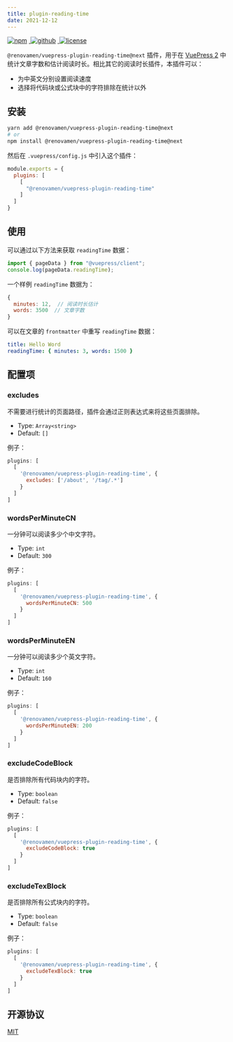 ```yaml
---
title: plugin-reading-time
date: 2021-12-12
---
```


<p>
  <a href="https://www.npmjs.com/package/@renovamen/vuepress-plugin-reading-time" target="_blank">
    <img src="https://img.shields.io/npm/v/@renovamen/vuepress-plugin-reading-time.svg?style=flat-square&logo=npm" style="display: inline; margin: 0 4px 0 0" alt="npm">
  </a>
  <a href="https://github.com/Renovamen/vuepress-theme-gungnir/tree/main/packages/plugins/reading-time" target="_blank">
    <img src="https://img.shields.io/badge/GitHub-@renovamen/vuepress--plugin--reading--time-26A2FF?style=flat-square&logo=github" style="display: inline; margin: 0 4px 0 0" alt="github">
  </a>
  <a href="https://github.com/Renovamen/vuepress-theme-gungnir/blob/main/packages/plugins/reading-time/LICENSE" target="_blank">
    <img src="https://img.shields.io/badge/License-MIT-green?style=flat-square" style="display: inline; margin: 0 4px 0 0" alt="license">
  </a>
</p>

`@renovamen/vuepress-plugin-reading-time@next` 插件，用于在 [VuePress 2](https://v2.vuepress.vuejs.org/) 中统计文章字数和估计阅读时长。相比其它的阅读时长插件，本插件可以：

- 为中英文分别设置阅读速度
- 选择将代码块或公式块中的字符排除在统计以外


## 安装

```bash
yarn add @renovamen/vuepress-plugin-reading-time@next
# or
npm install @renovamen/vuepress-plugin-reading-time@next
```

然后在 `.vuepress/config.js` 中引入这个插件：

```js
module.exports = {
  plugins: [
    [
      "@renovamen/vuepress-plugin-reading-time"
    ]
  ]
}
```


## 使用

可以通过以下方法来获取 `readingTime` 数据：

```js
import { pageData } from "@vuepress/client";
console.log(pageData.readingTime);
```

一个样例 `readingTime` 数据为：

```js
{
  minutes: 12,  // 阅读时长估计
  words: 3500  // 文章字数
}
```

可以在文章的 `frontmatter` 中重写 `readingTime` 数据：

```yaml
title: Hello Word
readingTime: { minutes: 3, words: 1500 }
```


## 配置项

### excludes

不需要进行统计的页面路径，插件会通过正则表达式来将这些页面排除。

- Type: `Array<string>`
- Default: `[]`

例子：

```js
plugins: [
  [
    '@renovamen/vuepress-plugin-reading-time', {
      excludes: ['/about', '/tag/.*']
    }
  ]
]
```

### wordsPerMinuteCN

一分钟可以阅读多少个中文字符。

- Type: `int`
- Default: `300`

例子：

```js
plugins: [
  [
    '@renovamen/vuepress-plugin-reading-time', {
      wordsPerMinuteCN: 500
    }
  ]
]
```

### wordsPerMinuteEN

一分钟可以阅读多少个英文字符。

- Type: `int`
- Default: `160`

例子：

```js
plugins: [
  [
    '@renovamen/vuepress-plugin-reading-time', {
      wordsPerMinuteEN: 200
    }
  ]
]
```

### excludeCodeBlock

是否排除所有代码块内的字符。

- Type: `boolean`
- Default: `false`

例子：

```js
plugins: [
  [
    '@renovamen/vuepress-plugin-reading-time', {
      excludeCodeBlock: true
    }
  ]
]
```

### excludeTexBlock

是否排除所有公式块内的字符。

- Type: `boolean`
- Default: `false`

例子：

```js
plugins: [
  [
    '@renovamen/vuepress-plugin-reading-time', {
      excludeTexBlock: true
    }
  ]
]
```


## 开源协议

[MIT](https://github.com/Renovamen/vuepress-theme-gungnir/blob/main/packages/plugins/reading-time/LICENSE)
